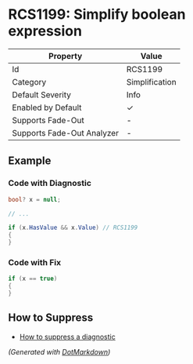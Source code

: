 # RCS1199: Simplify boolean expression

| Property                    | Value          |
| --------------------------- | -------------- |
| Id                          | RCS1199        |
| Category                    | Simplification |
| Default Severity            | Info           |
| Enabled by Default          | &#x2713;       |
| Supports Fade\-Out          | \-             |
| Supports Fade\-Out Analyzer | \-             |

## Example

### Code with Diagnostic

```csharp
bool? x = null;

// ...

if (x.HasValue && x.Value) // RCS1199
{
}
```

### Code with Fix

```csharp
if (x == true)
{
}
```

## How to Suppress

* [How to suppress a diagnostic](../HowToConfigureAnalyzers.md#how-to-suppress-a-diagnostic)

*\(Generated with [DotMarkdown](http://github.com/JosefPihrt/DotMarkdown)\)*